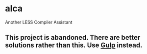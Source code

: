 # alca
Another LESS Compiler Assistant

## This project is abandoned. There are better solutions rather than this. Use [Gulp](http://gulpjs.com/) instead.
